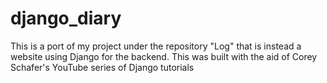 # django_diary
This is a port of my project under the repository "Log" that is instead a website using Django for the backend. This was built with the aid of Corey Schafer's YouTube series of Django tutorials
